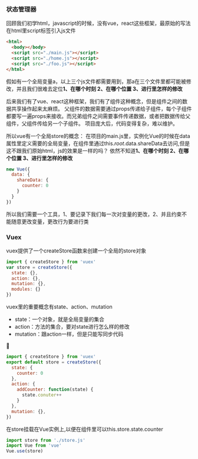 ### 状态管理器
回顾我们初学html，javascript的时候，没有vue，react这些框架，最原始的写法在html里script标签引入js文件
```html
<html>
  <body></body>
  <script src="./main.js"></script>
  <script src="./home.js"></script>
  <script src="./foo.js"></script>
</html>
```
假如有一个全局变量a，以上三个js文件都需要用到，那a在三个文件里都可能被修改，并且我们很难去定位**1、在哪个时刻 2、在哪个位置 3、进行里怎样的修改**

后来我们有了vue、react这种框架，我们有了组件这种概念，但是组件之间的数据共享操作起来太麻烦。
父组件的数据需要通过props传递给子组件，每个子组件都要写一遍props来接收。而兄弟组件之间需要事件传递数据，或者把数据传给父组件，父组件传给另一个子组件。
项目庞大后，代码变得复杂，难以维护。

所以vue有一个全局store的概念：
在项目的main.js里，实例化Vue的时候在data属性里定义需要的全局变量，在组件里通过this.$root.$data.shareData去访问,但是这不跟我们原始html，js的效果是一样的吗？
依然不知道**1、在哪个时刻 2、在哪个位置 3、进行里怎样的修改**
```javascript
new Vue({
  data: {
    shareData: {
      counter: 0
    }
  }
})
```
所以我们需要一个工具，1、要记录下我们每一次对变量的更改，2、并且约束不能随意更改变量，更改行为要进行类

### Vuex
vuex提供了一个createStore函数来创建一个全局的store对象
```javascript
import { createStore } from 'vuex'
var store = createStore({
  state: {},
  action: {},
  mutation: {},
  modules: {}
})
```
vuex里的重要概念有state、action、mutation
* state：一个对象，就是全局变量的集合
* action：方法的集合，要对state进行怎么样的修改
* mutation：跟action一样，但是只能写同步代码

🌰
```javascript
import { createStore } from 'vuex'
export default store = createStore({
  state: {
    counter: 0
  },
  action: {
    addCounter: function(state) {
      state.conuter++
    }
  },
  mutation: {},
})
```
在store挂载在Vue实例上,以便在组件里可以this.store.state.counter
```javascript
import store from './store.js'
import Vue from 'vue'
Vue.use(store)
```